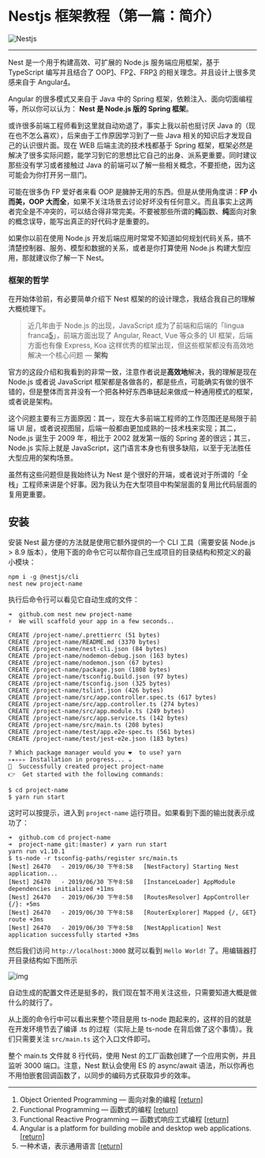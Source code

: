 # Nestjs 框架教程（第一篇：简介）

![Nestjs](https://static.yoouu.cn/static/imgs/doc/back-end/nestjs/nestjs-logo.png)

---

Nest 是一个用于构建高效、可扩展的 Node.js 服务端应用框架，基于 TypeScript 编写并且结合了 OOP[1](https://keelii.com/2019/07/03/nestjs-framework-tutorial-1/#fn:Object-Oriented)、FP[2](https://keelii.com/2019/07/03/nestjs-framework-tutorial-1/#fn:Functional-Progr)、FRP[3](https://keelii.com/2019/07/03/nestjs-framework-tutorial-1/#fn:Functional-React) 的相关理念。并且设计上很多灵感来自于 Angular[4](https://keelii.com/2019/07/03/nestjs-framework-tutorial-1/#fn:Angular-is-a-pla)。

Angular 的很多模式又来自于 Java 中的 Spring 框架，依赖注入、面向切面编程等，所以你可以认为： **Nest 是 Node.js 版的 Spring 框架**。

或许很多前端工程师看到这里就自动劝退了，事实上我以前也挺讨厌 Java 的（现在也不怎么喜欢），后来由于工作原因学习到了一些 Java 相关的知识后才发现自己的认识很片面。现在 WEB 后端主流的技术栈都基于 Spring 框架，框架必然是解决了很多实际问题，能学习到它的思想比它自己的出身、派系更重要。同时建议那些没有学习或者接触过 Java 的前端可以了解一些相关概念，不要拒绝，因为这可能会为你打开另一扇门。

可能在很多伪 FP 爱好者来看 OOP 是臃肿无用的东西。但是从使用角度讲：**FP 小而美，OOP 大而全**，如果不关注场景去讨论好坏没有任何意义。而且事实上这两者完全是不冲突的，可以结合得非常完美。不要被那些所谓的**纯**函数、**纯**面向对象的概念误导，能写出真正的好代码才是重要的。

如果你以前在使用 Node.js 开发后端应用时常常不知道如何规划代码关系，搞不清楚控制器、服务、模型和数据的关系，或者是你打算使用 Node.js 构建大型应用，那就建议你了解一下 Nest。

### 框架的哲学

在开始体验前，有必要简单介绍下 Nest 框架的的设计理念，我结合我自己的理解大概梳理下。

> 近几年由于 Node.js 的出现，JavaScript 成为了前端和后端的「lingua franca[5](https://keelii.com/2019/07/03/nestjs-framework-tutorial-1/#fn:-)」，前端方面出现了 Angular, React, Vue 等众多的 UI 框架，后端方面也有像 Express, Koa 这样优秀的框架出现，但这些框架都没有高效地解决一个核心问题 — **架构**

官方的这段介绍和我看到的非常一致，注意作者说是**高效地**解决，我的理解是现在 Node.js 或者说 JavaScript 框架都是各做各的，都是些点，可能确实有做的很不错的，但是整体而言并没有一个把各种好东西串链起来做成一种通用模式的框架，或者说是架构。

这个问题主要有三方面原因：其一，现在大多前端工程师的工作范围还是局限于前端 UI 层，或者说视图层，后端一般都由更加成熟的一技术栈来实现；其二，Node.js 诞生于 2009 年，相比于 2002 就发第一版的 Spring 差的很远；其三，Node.js 实际上就是 JavaScript，这门语言本身也有很多缺陷，以至于无法胜任大型应用的架构场景。

虽然有这些问题但是我始终认为 Nest 是个很好的开端，或者说对于所谓的「全栈」工程师来讲是个好事。因为我认为在大型项目中构架层面的复用比代码层面的复用更重要。

## 安装

安装 Nest 最方便的方法就是使用它额外提供的一个 CLI 工具（需要安装 Node.js > 8.9 版本），使用下面的命令它可以帮你自己生成项目的目录结构和预定义的最小模块：

```
npm i -g @nestjs/cli
nest new project-name
```

执行后命令行可以看见它自动生成的文件：

```
➜  github.com nest new project-name
⚡  We will scaffold your app in a few seconds..

CREATE /project-name/.prettierrc (51 bytes)
CREATE /project-name/README.md (3370 bytes)
CREATE /project-name/nest-cli.json (84 bytes)
CREATE /project-name/nodemon-debug.json (163 bytes)
CREATE /project-name/nodemon.json (67 bytes)
CREATE /project-name/package.json (1808 bytes)
CREATE /project-name/tsconfig.build.json (97 bytes)
CREATE /project-name/tsconfig.json (325 bytes)
CREATE /project-name/tslint.json (426 bytes)
CREATE /project-name/src/app.controller.spec.ts (617 bytes)
CREATE /project-name/src/app.controller.ts (274 bytes)
CREATE /project-name/src/app.module.ts (249 bytes)
CREATE /project-name/src/app.service.ts (142 bytes)
CREATE /project-name/src/main.ts (208 bytes)
CREATE /project-name/test/app.e2e-spec.ts (561 bytes)
CREATE /project-name/test/jest-e2e.json (183 bytes)

? Which package manager would you ❤️  to use? yarn
▹▸▹▹▹ Installation in progress... ☕
🚀  Successfully created project project-name
👉  Get started with the following commands:

$ cd project-name
$ yarn run start
```

这时可以按提示，进入到 `project-name` 运行项目。如果看到下面的输出就表示成功了：

```
➜  github.com cd project-name
➜  project-name git:(master) ✗ yarn run start
yarn run v1.10.1
$ ts-node -r tsconfig-paths/register src/main.ts
[Nest] 26470   - 2019/06/30 下午8:58   [NestFactory] Starting Nest application...
[Nest] 26470   - 2019/06/30 下午8:58   [InstanceLoader] AppModule dependencies initialized +11ms
[Nest] 26470   - 2019/06/30 下午8:58   [RoutesResolver] AppController {/}: +5ms
[Nest] 26470   - 2019/06/30 下午8:58   [RouterExplorer] Mapped {/, GET} route +3ms
[Nest] 26470   - 2019/06/30 下午8:58   [NestApplication] Nest application successfully started +3ms
```

然后我们访问 `http://localhost:3000` 就可以看到 `Hello World!` 了。用编辑器打开目录结构如下图所示

![img](https://static.yoouu.cn/static/imgs/doc/back-end/nestjs/5d18b3033825c45837.png)

自动生成的配置文件还是挺多的，我们现在暂不用关注这些，只需要知道大概是做什么的就行了。

从上面的命令行中可以看出来整个项目是用 ts-node 跑起来的，这样的目的就是在开发环境节去了编译 .ts 的过程（实际上是 ts-node 在背后做了这个事情）。我们只需要关注 `src/main.ts` 这个入口文件即可。

整个 main.ts 文件就 8 行代码，使用 Nest 的工厂函数创建了一个应用实例，并且监听 3000 端口。注意，Nest 默认会使用 ES 的 async/await 语法，所以你再也不用怕嵌套回调函数了，以同步的编码方式获取异步的效率。

---

1. Object Oriented Programming — 面向对象的编程 [[return\]](https://keelii.com/2019/07/03/nestjs-framework-tutorial-1/#fnref:Object-Oriented)
2. Functional Programming — 函数式的编程 [[return\]](https://keelii.com/2019/07/03/nestjs-framework-tutorial-1/#fnref:Functional-Progr)
3. Functional Reactive Programming — 函数式响应工式编程 [[return\]](https://keelii.com/2019/07/03/nestjs-framework-tutorial-1/#fnref:Functional-React)
4. Angular is a platform for building mobile and desktop web applications. [[return\]](https://keelii.com/2019/07/03/nestjs-framework-tutorial-1/#fnref:Angular-is-a-pla)
5. 一种术语，表示通用语言 [[return\]](https://keelii.com/2019/07/03/nestjs-framework-tutorial-1/#fnref:-)
